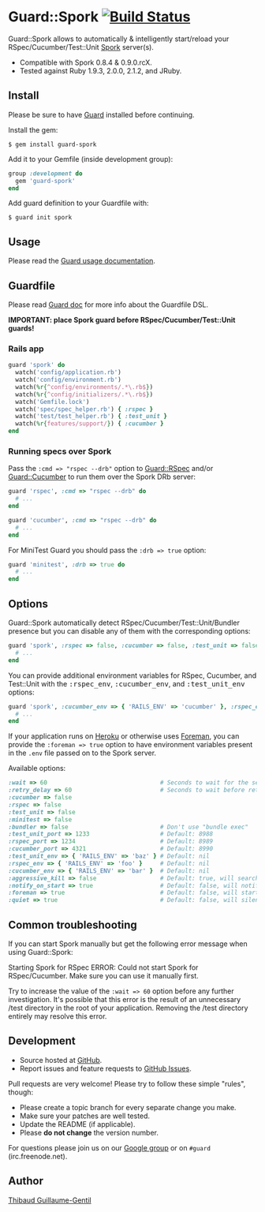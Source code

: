 # Guard::Spork [![Build Status](https://secure.travis-ci.org/guard/guard-spork.png)](http://travis-ci.org/guard/guard-spork)

Guard::Spork allows to automatically & intelligently start/reload your RSpec/Cucumber/Test::Unit [Spork](https://github.com/sporkrb/spork) server(s).

* Compatible with Spork 0.8.4 & 0.9.0.rcX.
* Tested against Ruby 1.9.3, 2.0.0, 2.1.2, and JRuby.

## Install

Please be sure to have [Guard](https://github.com/guard/guard) installed before continuing.

Install the gem:

    $ gem install guard-spork

Add it to your Gemfile (inside development group):

```ruby
group :development do
  gem 'guard-spork'
end
```

Add guard definition to your Guardfile with:

    $ guard init spork

## Usage

Please read the [Guard usage documentation](https://github.com/guard/guard#readme).

## Guardfile

Please read [Guard doc](https://github.com/guard/guard#readme) for more info about the Guardfile DSL.

**IMPORTANT: place Spork guard before RSpec/Cucumber/Test::Unit guards!**

### Rails app

``` ruby
guard 'spork' do
  watch('config/application.rb')
  watch('config/environment.rb')
  watch(%r{^config/environments/.*\.rb$})
  watch(%r{^config/initializers/.*\.rb$})
  watch('Gemfile.lock')
  watch('spec/spec_helper.rb') { :rspec }
  watch('test/test_helper.rb') { :test_unit }
  watch(%r{features/support/}) { :cucumber }
end
```

### Running specs over Spork

Pass the `:cmd => "rspec --drb"` option to [Guard::RSpec](https://github.com/guard/guard-rspec) and/or [Guard::Cucumber](https://github.com/guard/guard-cucumber) to run them over the Spork DRb server:

``` ruby
guard 'rspec', :cmd => "rspec --drb" do
  # ...
end

guard 'cucumber', :cmd => "rspec --drb" do
  # ...
end
```

For MiniTest Guard you should pass the `:drb => true` option:

``` ruby
guard 'minitest', :drb => true do
  # ...
end
```

## Options

Guard::Spork automatically detect RSpec/Cucumber/Test::Unit/Bundler presence but you can disable any of them with the corresponding options:

``` ruby
guard 'spork', :rspec => false, :cucumber => false, :test_unit => false, :bundler => false do
  # ...
end
```

You can provide additional environment variables for RSpec, Cucumber, and Test::Unit with the <tt>:rspec_env</tt>, <tt>:cucumber_env</tt>, and <tt>:test_unit_env</tt> options:

``` ruby
guard 'spork', :cucumber_env => { 'RAILS_ENV' => 'cucumber' }, :rspec_env => { 'RAILS_ENV' => 'test' }, :test_unit_env => { 'RAILS_ENV' => 'test' } do
  # ...
end
```

If your application runs on [Heroku](http://www.heroku.com/) or otherwise uses [Foreman](https://github.com/ddollar/foreman), you can provide the `:foreman => true` option to have environment variables present in the `.env` file passed on to the Spork server.

Available options:

``` ruby
:wait => 60                                # Seconds to wait for the server to start, default: 30. Setting it to nil will cause it to wait indefinitely.
:retry_delay => 60                         # Seconds to wait before retrying booting the server, default: 30. Setting it to nil will cause it to wait indefinitely.
:cucumber => false
:rspec => false
:test_unit => false
:minitest => false
:bundler => false                          # Don't use "bundle exec"
:test_unit_port => 1233                    # Default: 8988
:rspec_port => 1234                        # Default: 8989
:cucumber_port => 4321                     # Default: 8990
:test_unit_env => { 'RAILS_ENV' => 'baz' } # Default: nil
:rspec_env => { 'RAILS_ENV' => 'foo' }     # Default: nil
:cucumber_env => { 'RAILS_ENV' => 'bar' }  # Default: nil
:aggressive_kill => false                  # Default: true, will search Spork pids from `ps aux` and kill them all on start.
:notify_on_start => true                   # Default: false, will notify as soon as starting begins.
:foreman => true                           # Default: false, will start Spork through `foreman run` to pick up environment variables used by Foreman. Pass an env file {:env => ".env.test"}
:quiet => true                             # Default: false, will silence some of the debugging output which can get repetitive (only work with Spork edge at the moment).
```

## Common troubleshooting

If you can start Spork manually but get the following error message when using Guard::Spork:

  Starting Spork for RSpec ERROR: Could not start Spork for RSpec/Cucumber. Make sure you can use it manually first.

Try to increase the value of the `:wait => 60` option before any further investigation.
It's possible that this error is the result of an unnecessary /test directory in the root of your application. Removing the /test directory entirely may resolve this error.

## Development

* Source hosted at [GitHub](https://github.com/guard/guard-spork).
* Report issues and feature requests to [GitHub Issues](https://github.com/guard/guard-spork/issues).

Pull requests are very welcome! Please try to follow these simple "rules", though:

* Please create a topic branch for every separate change you make.
* Make sure your patches are well tested.
* Update the README (if applicable).
* Please **do not change** the version number.

For questions please join us on our [Google group](http://groups.google.com/group/guard-dev) or on `#guard` (irc.freenode.net).

## Author

[Thibaud Guillaume-Gentil](https://github.com/thibaudgg)
